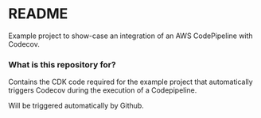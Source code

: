 # README #

Example project to show-case an integration of an AWS CodePipeline with Codecov.

### What is this repository for? ###

Contains the CDK code required for the example project that automatically triggers Codecov during the execution of a Codepipeline.

Will be triggered automatically by Github.